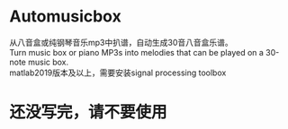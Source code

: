 # Automusicbox
从八音盒或纯钢琴音乐mp3中扒谱，自动生成30音八音盒乐谱。  
Turn music box or piano MP3s into melodies that can be played on a 30-note music box.  
matlab2019版本及以上，需要安装signal processing toolbox
# 还没写完，请不要使用
